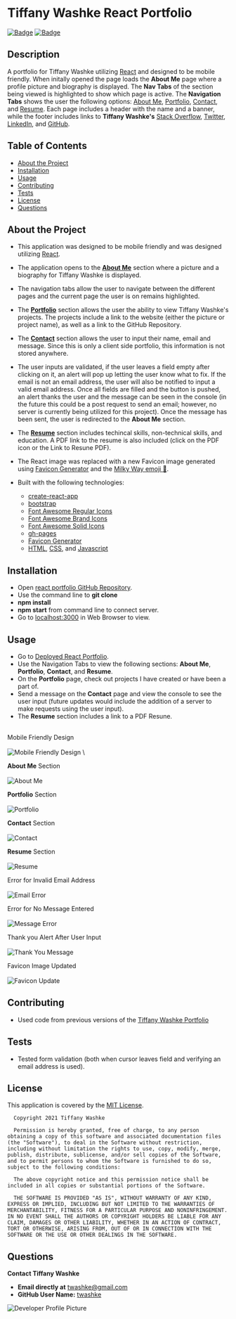 # Tiffany Washke React Portfolio

[![Badge](https://img.shields.io/badge/GitHub-twashke-blueviolet?style=flat-square&logo=appveyor)](https://github.com/twashke) [![Badge](https://img.shields.io/badge/License-MIT-blue)](https://opensource.org/licenses/MIT)

## Description

A portfolio for Tiffany Washke utilizing [React](https://reactjs.org/) and designed to be mobile friendly. When initally opened the page loads the **About Me** page where a profile picture and biography is displayed. The **Nav Tabs** of the section being viewed is highlighted to show which page is active. The **Navigation Tabs** shows the user the following options: [About Me](https://twashke.github.io/react-portfolio/#about), [Portfolio](https://twashke.github.io/react-portfolio/#portfolio), [Contact](https://twashke.github.io/react-portfolio/#contact), and [Resume](https://twashke.github.io/react-portfolio/#resume). Each page includes a header with the name and a banner, while the footer includes links to **Tiffany Washke's** [Stack Overflow](https://stackoverflow.com/), [Twitter](https://twitter.com/?lang=en), [LinkedIn](https://www.linkedin.com/), and [GitHub](https://github.com/).

## Table of Contents

- [About the Project](#about-the-project)
- [Installation](#installation)
- [Usage](#usage)
- [Contributing](#contributing)
- [Tests](#tests)
- [License](#license)
- [Questions](#questions)

## About the Project

- This application was designed to be mobile friendly and was designed utilizing [React](https://reactjs.org/).
- The application opens to the [**About Me**](https://twashke.github.io/react-portfolio/#about) section where a picture and a biography for Tiffany Washke is displayed.
- The navigation tabs allow the user to navigate between the different pages and the current page the user is on remains highlighted.
- The [**Portfolio**](https://twashke.github.io/react-portfolio/#portfolio) section allows the user the ability to view Tiffany Washke's projects. The projects include a link to the website (either the picture or project name), as well as a link to the GitHub Repository.
- The [**Contact**](https://twashke.github.io/react-portfolio/#contact) section allows the user to input their name, email and message. Since this is only a client side portfolio, this information is not stored anywhere.
- The user inputs are validated, if the user leaves a field empty after clicking on it, an alert will pop up letting the user know what to fix. If the email is not an email address, the user will also be notified to input a valid email address. Once all fields are filled and the button is pushed, an alert thanks the user and the message can be seen in the console (in the future this could be a post request to send an email; however, no server is currently being utilized for this project). Once the message has been sent, the user is redirected to the **About Me** section.
- The [**Resume**](https://twashke.github.io/react-portfolio/#resume) section includes techincal skills, non-technical skills, and education. A PDF link to the resume is also included (click on the PDF icon or the Link to Resune PDF).
- The React image was replaced with a new Favicon image generated using [Favicon Generator](https://favicon.io/) and the [Milky Way emoji 🌌](https://emojipedia.org/emoji/%F0%9F%8C%8C/).

- Built with the following technologies:
  - [create-react-app](https://www.npmjs.com/package/create-react-app)
  - [bootstrap](https://www.npmjs.com/package/bootstrap)
  - [Font Awesome Regular Icons](https://www.npmjs.com/package/@fortawesome/free-brands-svg-icons)
  - [Font Awesome Brand Icons](https://www.npmjs.com/package/@fortawesome/free-regular-svg-icons)
  - [Font Awesome Solid Icons](https://www.npmjs.com/package/@fortawesome/free-solid-svg-icons)
  - [gh-pages](https://www.npmjs.com/package/gh-pages)
  - [Favicon Generator](https://favicon.io/)
  - [HTML](https://www.w3schools.com/html/), [CSS](https://www.w3.org/Style/CSS/Overview.en.html), and [Javascript](https://www.javascript.com/)

## Installation

- Open [react portfolio GitHub Repository](https://github.com/twashke/react-portfolio).
- Use the command line to **git clone**
- **npm install**
- **npm start** from command line to connect server.
- Go to [localhost:3000](http://localhost:3000/) in Web Browser to view.

## Usage

- Go to [Deployed React Portfolio](https://twashke.github.io/react-portfolio/).
- Use the Navigation Tabs to view the following sections: **About Me**, **Portfolio**, **Contact**, and **Resume**.
- On the **Portfolio** page, check out projects I have created or have been a part of.
- Send a message on the **Contact** page and view the console to see the user input (future updates would include the addition of a server to make requests using the user input).
- The **Resume** section includes a link to a PDF Resune.

\
Mobile Friendly Design \
\
![Mobile Friendly Design](./src/components/images/mobile-friendly-design.gif)
\

**About Me** Section \
\
![About Me](./src/components/images/about-me.png)

**Portfolio** Section \
\
![Portfolio](./src/components/images/portfolio.png)

**Contact** Section \
\
![Contact](./src/components/images/contact.png)

**Resume** Section \
\
![Resume](./src/components/images/resume.png)

Error for Invalid Email Address \
\
![Email Error](./src/components/images/valid-email-error.png)

Error for No Message Entered \
\
![Message Error](./src/components/images/enter-message-error.png)

Thank you Alert After User Input \
\
![Thank You Message](./src/components/images/thank-you-message.png)

Favicon Image Updated \
\
![Favicon Update](./src/components/images/favicon-update.png)

## Contributing

- Used code from previous versions of the [Tiffany Washke Portfolio](https://twashke.github.io/Tiffany-Washke-Portfolio-Update/)

## Tests

- Tested form validation (both when cursor leaves field and verifying an email address is used).

## License

This application is covered by the [MIT License](https://opensource.org/licenses/MIT).

      Copyright 2021 Tiffany Washke

      Permission is hereby granted, free of charge, to any person obtaining a copy of this software and associated documentation files (the "Software"), to deal in the Software without restriction, including without limitation the rights to use, copy, modify, merge, publish, distribute, sublicense, and/or sell copies of the Software, and to permit persons to whom the Software is furnished to do so, subject to the following conditions:

      The above copyright notice and this permission notice shall be included in all copies or substantial portions of the Software.

      THE SOFTWARE IS PROVIDED "AS IS", WITHOUT WARRANTY OF ANY KIND, EXPRESS OR IMPLIED, INCLUDING BUT NOT LIMITED TO THE WARRANTIES OF MERCHANTABILITY, FITNESS FOR A PARTICULAR PURPOSE AND NONINFRINGEMENT. IN NO EVENT SHALL THE AUTHORS OR COPYRIGHT HOLDERS BE LIABLE FOR ANY CLAIM, DAMAGES OR OTHER LIABILITY, WHETHER IN AN ACTION OF CONTRACT, TORT OR OTHERWISE, ARISING FROM, OUT OF OR IN CONNECTION WITH THE SOFTWARE OR THE USE OR OTHER DEALINGS IN THE SOFTWARE.

## Questions

**Contact Tiffany Washke**

- **Email directly at** twashke@gmail.com
- **GitHub User Name:** [twashke](https://github.com/twashke)

![Developer Profile Picture](https://avatars.githubusercontent.com/u/79234530?v=4)
